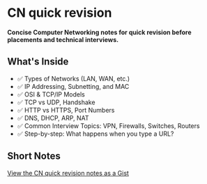 # CN quick revision
**Concise Computer Networking notes for quick revision before placements and technical interviews.**
## What's Inside
- ✅ Types of Networks (LAN, WAN, etc.)
- ✅ IP Addressing, Subnetting, and MAC
- ✅ OSI & TCP/IP Models
- ✅ TCP vs UDP, Handshake
- ✅ HTTP vs HTTPS, Port Numbers
- ✅ DNS, DHCP, ARP, NAT
- ✅ Common Interview Topics: VPN, Firewalls, Switches, Routers
- ✅ Step-by-step: What happens when you type a URL?
## Short Notes
[View the CN quick revision notes as a Gist](https://gist.github.com/KeertiVijapur/e9eba013c2614269b76c2186d22c112)
